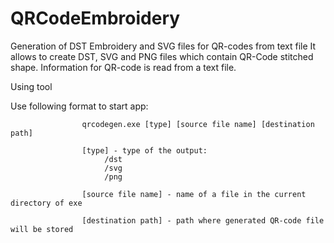 # QRCodeEmbroidery
Generation of DST Embroidery and SVG files for QR-codes from text file
It allows to create DST, SVG and PNG files which contain QR-Code stitched shape.
Information for QR-code is read from a text file.

Using tool

   Use following format to start app:
                   
                    qrcodegen.exe [type] [source file name] [destination path]
                    
                    [type] - type of the output:
                         /dst
                         /svg
                         /png
                    
                    [source file name] - name of a file in the current directory of exe
                    
                    [destination path] - path where generated QR-code file will be stored
